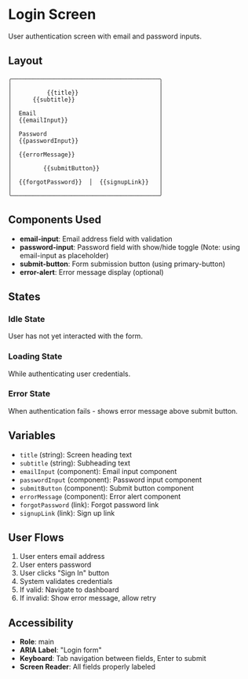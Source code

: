 # Login Screen

User authentication screen with email and password inputs.

## Layout

```
╭──────────────────────────────────────────╮
│                                          │
│          {{title}}                       │
│      {{subtitle}}                        │
│                                          │
│  Email                                   │
│  {{emailInput}}                          │
│                                          │
│  Password                                │
│  {{passwordInput}}                       │
│                                          │
│  {{errorMessage}}                        │
│                                          │
│         {{submitButton}}                 │
│                                          │
│  {{forgotPassword}}  │  {{signupLink}}   │
│                                          │
╰──────────────────────────────────────────╯
```

## Components Used

- **email-input**: Email address field with validation
- **password-input**: Password field with show/hide toggle (Note: using email-input as placeholder)
- **submit-button**: Form submission button (using primary-button)
- **error-alert**: Error message display (optional)

## States

### Idle State
User has not yet interacted with the form.

### Loading State
While authenticating user credentials.

### Error State
When authentication fails - shows error message above submit button.

## Variables

- `title` (string): Screen heading text
- `subtitle` (string): Subheading text
- `emailInput` (component): Email input component
- `passwordInput` (component): Password input component
- `submitButton` (component): Submit button component
- `errorMessage` (component): Error alert component
- `forgotPassword` (link): Forgot password link
- `signupLink` (link): Sign up link

## User Flows

1. User enters email address
2. User enters password
3. User clicks "Sign In" button
4. System validates credentials
5. If valid: Navigate to dashboard
6. If invalid: Show error message, allow retry

## Accessibility

- **Role**: main
- **ARIA Label**: "Login form"
- **Keyboard**: Tab navigation between fields, Enter to submit
- **Screen Reader**: All fields properly labeled

